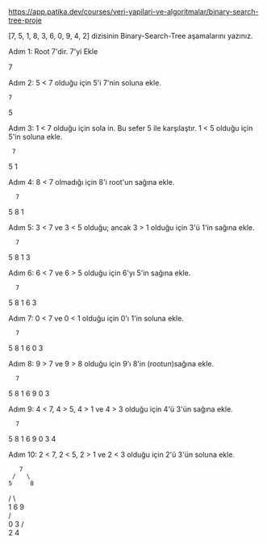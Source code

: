 [https://app.patika.dev/courses/veri-yapilari-ve-algoritmalar/binary-search-tree-proje
](https://app.patika.dev/courses/veri-yapilari-ve-algoritmalar)

[7, 5, 1, 8, 3, 6, 0, 9, 4, 2] dizisinin Binary-Search-Tree aşamalarını yazınız.

Adım 1: Root 7'dir. 7'yi Ekle

7

Adım 2: 5 < 7 olduğu için 5'i 7'nin soluna ekle.

    7
5

Adım 3: 1 < 7 olduğu için sola in. Bu sefer 5 ile karşılaştır. 1 < 5 olduğu için 5'in soluna ekle.

     7
   5
 1
 
Adım 4: 8 < 7 olmadığı için 8'i root'un sağına ekle.

      7
   5     8
 1
 
Adım 5: 3 < 7 ve 3 < 5 olduğu; ancak 3 > 1 olduğu için 3'ü 1'in sağına ekle.

      7
   5     8
 1
  3
  
Adım 6: 6 < 7 ve 6 > 5 olduğu için 6'yı 5'in sağına ekle.
 
      7
   5     8
 1  6
  3
  
Adım 7: 0 < 7 ve 0 < 1 olduğu için 0'ı 1'in soluna ekle.
 
      7
   5     8
 1  6
0 3

Adım 8: 9 > 7 ve 9 > 8 olduğu için 9'ı 8'in (rootun)sağına ekle.
 
      7
   5     8
 1  6      9
0 3

Adım 9: 4 < 7, 4 > 5, 4 > 1 ve 4 > 3  olduğu için 4'ü 3'ün sağına ekle.
 
      7
   5     8
 1  6      9
0 3
   4
   
Adım 10: 2 < 7, 2 < 5, 2 > 1 ve 2 < 3  olduğu için 2'ü 3'ün soluna ekle.
 
       7
     /   \
    5     8
   / \     \
  1   6     9  
 /  \
0    3
    /  \
    2   4
